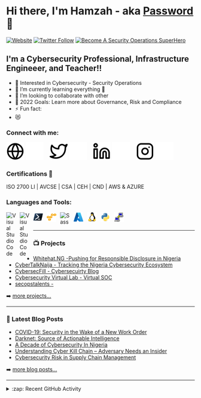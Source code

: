 # Hi there, I'm Hamzah - aka [Password]() 👋 

[![Website](https://img.shields.io/website?label=PASSWORD_NG&style=for-the-badge&url=https%3A%2F%2Fpasswordng.github.io)](https://passwordng.github.io)
[![Twitter Follow](https://img.shields.io/twitter/follow/password_ng?color=1DA1F2&logo=twitter&style=for-the-badge)](https://twitter.com/intent/follow?original_referer=https%3A%2F%2Fgithub.com%2Fpassword_ng&screen_name=PASSWORD_NG)
[![Become A Security Operations SuperHero](https://img.shields.io/badge/-Become%20A%20Security%20Operations%20SuperHero%20%E2%86%92-gray.svg?colorB=ff652f&style=for-the-badge)](https://cyberplural.com)


## I'm a Cybersecurity Professional, Infrastructure Engineeer, and Teacher!!

- 🔭 Interested in Cybersecurity - Security Operations
- 🌱 I’m currently learning everything 🤣
- 👯 I’m looking to collaborate with other 
- 🥅 2022 Goals: Learn more about Governance, Risk and Compliance
- ⚡ Fun fact:
- 😻 

### Connect with me:

[![website](./img/globe-light.svg)](https://passwordng.github.io#gh-light-mode-only)
[![website](./img/globe-dark.svg)](https://passwordng.github.io#gh-dark-mode-only)
&nbsp;&nbsp;
[![website](./img/twitter-light.svg)](https://twitter.com/password_ng#gh-light-mode-only)
[![website](./img/twitter-dark.svg)](https://twitter.com/password_ng#gh-dark-mode-only)
&nbsp;&nbsp;
[![website](./img/linkedin-light.svg)](https://www.linkedin.com/in/password-ng/#gh-light-mode-only)
[![website](./img/linkedin-dark.svg)](https://www.linkedin.com/in/password-ng/#gh-dark-mode-only)
&nbsp;&nbsp;
[![website](./img/instagram-light.svg)](https://instagram.com/passwordng#gh-light-mode-only)
[![website](./img/instagram-dark.svg)](https://instagram.com/passwordng#gh-dark-mode-only)

### Certifications 📜
ISO 2700 LI | AVCSE | CSA | CEH | CND | AWS & AZURE

### Languages and Tools:

<img align="left" alt="Visual Studio Code" width="26px" src="https://commons.wikimedia.org/wiki/File:Microsoft_-_SuperTinyIcons.svg" style="padding-right:10px;" />
<img align="left" alt="Visual Studio Code" width="26px" src="https://cdn.jsdelivr.net/gh/devicons/devicon/icons/vscode/vscode-original.svg" style="padding-right:10px;" />
<img align="left" alt="HTML5" width="26px" src="https://raw.githubusercontent.com/github/explore/80688e429a7d4ef2fca1e82350fe8e3517d3494d/topics/powershell/powershell.png" style="padding-right:10px;" />
<img align="left" alt="CSS3" width="26px" src="https://github.com/devicons/devicon/blob/v2.15.1/icons/amazonwebservices/amazonwebservices-original.svg" style="padding-right:10px;" />
<img align="left" alt="Sass" width="26px" src="https://upload.wikimedia.org/wikipedia/commons/2/2b/Kali-dragon-icon.svg" style="padding-right:10px;" />
<img align="left" alt="Sass" width="26px" src="https://github.com/devicons/devicon/blob/v2.15.1/icons/azure/azure-original.svg" style="padding-right:10px;" />
<img align="left" alt="Sass" width="26px" src="https://github.com/devicons/devicon/blob/v2.15.1/icons/linux/linux-original.svg" style="padding-right:10px;" />
<img align="left" alt="Sass" width="26px" src="https://github.com/devicons/devicon/blob/v2.15.1/icons/python/python-original.svg" style="padding-right:10px;" />
<img align="left" alt="Sass" width="26px" src="https://github.com/devicons/devicon/blob/v2.15.1/icons/putty/putty-original.svg" style="padding-right:10px;" />

<br />
<br />

---

### 📺 Projects

<!-- PROJECTS:START -->
- [Whitehat.NG -Pushing for Responsible Disclosure in Nigeria](https://www.whitehat.ng/)
- [CyberTalkNaija - Tracking the Nigeria Cybersecurity Ecosystem](https://www.cybertalknaija.com/)
- [CybersecFill - Cybersecuirty Blog](https://cybersecfill.com/)
- [Cybersecurity Virtual Lab - Virtual SOC]()
- [secopstalents -](http://www.secopstalents.com/)
<!-- PROJECTS:END -->

➡️ [more projects...]()

---

### 📕 Latest Blog Posts

<!-- BLOG-POST-LIST:START -->
- [COVID-19: Security in the Wake of a New Work Order](https://cybersecfill.com/covid-19-security-in-the-wake-working-from-home)
- [Darknet: Source of Actionable Intelligence](https://cybersecfill.com/darknet-for-actionable-intelligence/)
- [A Decade of Cybersecurity In Nigeria](https://cybersecfill.com/a-decade-of-cybersecurity-in-nigeria/)
- [Understanding Cyber Kill Chain – Adversary Needs an Insider](https://cybersecfill.com/understanding-cyber-kill-chain-adversary-needs-an-insider/)
- [Cybersecurity Risk in Supply Chain Management](https://cybersecfill.com/cybersecurity-risk-in-supply-chain/)
<!-- BLOG-POST-LIST:END -->

➡️ [more blog posts...](https://passwordng.github.io/)

---

<details>
  <summary>:zap: Recent GitHub Activity</summary>
